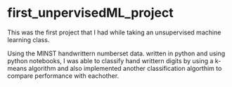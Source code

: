 # first_unpervisedML_project
This was the first project that I had while taking an unsupervised machine learning class.

Using the MINST handwrittern numberset data. written in python and using python notebooks, I was able to classify hand writtern digits by using a k-means algorithm and also implemented another classification algorthim to compare performance with eachother.
